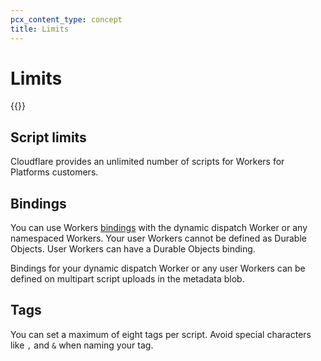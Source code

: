 ```yaml
---
pcx_content_type: concept
title: Limits
---
```


# Limits

{{<render file="_limits_increase.md" productFolder="workers">}}

## Script limits

Cloudflare provides an unlimited number of scripts for Workers for Platforms customers.
​​
## Bindings

You can use Workers [bindings](/workers/configuration/bindings) with the dynamic dispatch Worker or any namespaced Workers. Your user Workers cannot be defined as Durable Objects. User Workers can have a Durable Objects binding.  

Bindings for your dynamic dispatch Worker or any user Workers can be defined on multipart script uploads in the metadata blob.

## ​Tags

You can set a maximum of eight tags per script. Avoid special characters like `,` and `&` when naming your tag.
